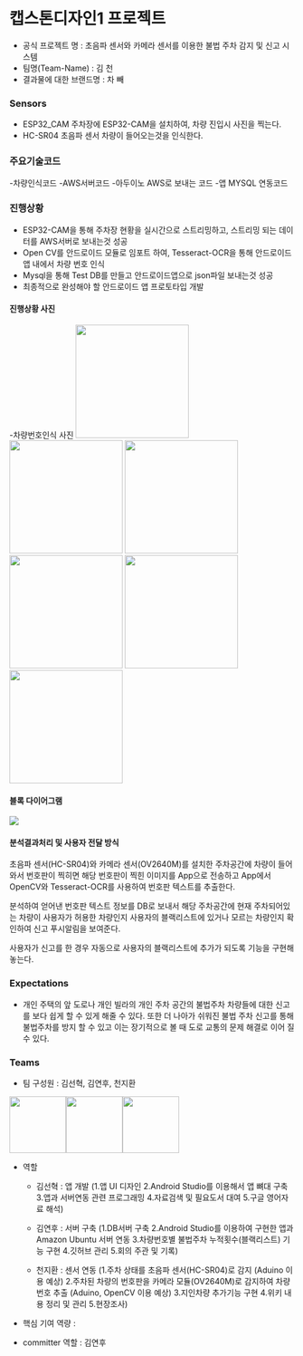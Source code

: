 캡스톤디자인1 프로젝트
======================

- 공식 프로젝트 명            : 초음파 센서와 카메라 센서를 이용한 불법 주차 감지 및 신고 시스템
- 팀명(Team-Name)          : 김 천
- 결과물에 대한 브랜드명 : 차 빼



### Sensors

- ESP32_CAM
주차장에 ESP32-CAM을 설치하여, 차량 진입시 사진을 찍는다.
- HC-SR04 초음파 센서
차량이 들어오는것을 인식한다.

### 주요기술코드 

-차량인식코드
-AWS서버코드
-아두이노 AWS로 보내는 코드
-앱 MYSQL 연동코드
  
### 진행상황

- ESP32-CAM을 통해 주차장 현황을 실시간으로 스트리밍하고, 스트리밍 되는 데이터를 AWS서버로 보내는것 성공
- Open CV를 안드로이드 모듈로 임포트 하여, Tesseract-OCR을 통해 안드로이드 앱 내에서 차량 번호 인식
- Mysql을 통해 Test DB를 만들고 안드로이드앱으로 json파일 보내는것 성공
- 최종적으로 완성해야 할 안드로이드 앱 프로토타입 개발

#### 진행상황 사진
-차량번호인식 사진
<img src="![KakaoTalk_20200517_082658015](https://user-images.githubusercontent.com/60029337/82132929-6a6b1700-9820-11ea-92b1-e4e5e2254ec4.jpg" width="200" height="200">
<img src="![KakaoTalk_20200517_082656811](https://user-images.githubusercontent.com/60029337/82132935-73f47f00-9820-11ea-8ef1-b599b2213637.jpg" width="200" height="200">
<img src="![KakaoTalk_20200517_082656345](https://user-images.githubusercontent.com/60029337/82132939-7c4cba00-9820-11ea-80e0-0bb4e09a73e2.jpg" width="200" height="200">
<img src="![KakaoTalk_20200517_082655939](https://user-images.githubusercontent.com/60029337/82132947-9be3e280-9820-11ea-8c86-bd2bbfc983f1.jpg" width="200" height="200">
<img src="![KakaoTalk_20200517_082655483](https://user-images.githubusercontent.com/60029337/82132950-9eded300-9820-11ea-9670-9f77625af9cc.jpg" width="200" height="200">
<img src="![KakaoTalk_20200517_092702791](https://user-images.githubusercontent.com/60029337/82132957-ba49de00-9820-11ea-9397-a59415f7a5f8.jpg" width="200" height="200">


#### 블록 다이어그램
<img src="https://github.com/YeonHoo-Kim/Capston_Design1_Projects/blob/master/images/block_diagram.jpg">

#### 분석결과처리 및 사용자 전달 방식

초음파 센서(HC-SR04)와 카메라 센서(OV2640M)를 설치한 주차공간에 차량이 들어와서 번호판이 찍히면 해당 번호판이 찍힌 이미지를 App으로 전송하고 App에서 OpenCV와 Tesseract-OCR를 사용하여 번호판 텍스트를 추출한다. 

분석하여 얻어낸 번호판 텍스트 정보를 DB로 보내서 해당 주차공간에 현재 주차되어있는 차량이 사용자가 허용한 차량인지 사용자의 블랙리스트에 있거나 모르는 차량인지 확인하여 신고 푸시알림을 보여준다. 

사용자가 신고를 한 경우 자동으로 사용자의 블랙리스트에 추가가 되도록 기능을 구현해 놓는다.

### Expectations

- 개인 주택의 앞 도로나 개인 빌라의 개인 주차 공간의 불법주차 차량들에 대한 신고를 보다 쉽게 할 수 있게 해줄 수 있다. 또한 더 나아가 쉬워진 불법 주차 신고를 통해 불법주차를 방지 할 수 있고 이는 장기적으로 볼 때 도로 교통의 문제 해결로 이어 질 수 있다.

### Teams

- 팀 구성원 : 김선혁, 김연후, 천지환

<img src="https://github.com/YeonHoo-Kim/Capston_Design1_Projects/blob/master/images/JK_Hq_20200405_250438869_1211894836.jpg" width="100" height="100"><img src="https://github.com/YeonHoo-Kim/Capston_Design1_Projects/blob/master/images/20141515_%EA%B9%80%EC%97%B0%ED%9B%84.jpg" width="100" height="100"><img src="https://github.com/YeonHoo-Kim/Capston_Design1_Projects/blob/master/images/20141362_%EC%B2%9C%EC%A7%80%ED%99%98.jpg" width="100" height="100">
- 역할
  - 김선혁 : 앱 개발
  (1.앱 UI 디자인
   2.Android Studio를 이용해서 앱 뼈대 구축
   3.앱과 서버연동 관련 프로그래밍
   4.자료검색 및 필요도서 대여
   5.구글 영어자료 해석)

  - 김연후 : 서버 구축
  (1.DB서버 구축
   2.Android Studio를 이용하여 구현한 앱과 Amazon Ubuntu 서버 연동
   3.차량번호별 불법주차 누적횟수(블랙리스트) 기능 구현
   4.깃허브 관리
   5.회의 주관 및 기록)
   
  - 천지환 : 센서 연동
  (1.주차 상태를 초음파 센서(HC-SR04)로 감지 (Aduino 이용 예상)
   2.주차된 차량의 번호판을 카메라 모듈(OV2640M)로 감지하여 차량번호 추출 (Aduino, OpenCV 이용 예상)
   3.지인차량 추가기능 구현
   4.위키 내용 정리 및 관리 
   5.현장조사)

- 핵심 기여 역량 : 
- committer 역할 : 김연후
